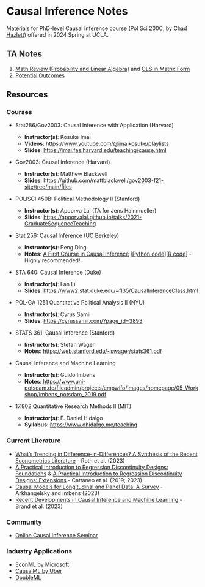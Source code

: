 # Causal Inference Notes

Materials for PhD-level Causal Inference course (Pol Sci 200C, by [Chad Hazlett](https://www.chadhazlett.com/)) offered in 2024 Spring at UCLA.


## TA Notes
1. [Math Review (Probability and Linear Algebra)](https://iqss.github.io/prefresher/linearalgebra.html) and [OLS in Matrix Form](https://web.stanford.edu/~mrosenfe/soc_meth_proj3/matrix_OLS_NYU_notes.pdf)
2. [Potential Outcomes](https://htmlpreview.github.io/?https://github.com/haotianchen/Causal-Inference/blob/main/PO/potential_outcomes.html)


## Resources

### Courses
- Stat286/Gov2003: Causal Inference with Application (Harvard)
  - **Instructor(s)**: Kosuke Imai
  - **Videos**: https://www.youtube.com/@imaikosuke/playlists
  - **Slides**: https://imai.fas.harvard.edu/teaching/cause.html

- Gov2003: Causal Inference (Harvard)
  - **Instructor(s)**: Matthew Blackwell
  - **Slides**: https://github.com/mattblackwell/gov2003-f21-site/tree/main/files

- POLISCI 450B: Political Methodology II (Stanford)
  - **Instructor(s)**: Apoorva Lal (TA for Jens Hainmueller)
  - **Slides**: https://apoorvalal.github.io/talks/2021-GraduateSequenceTeaching

- Stat 256: Causal Inference (UC Berkeley)
  - **Instructor(s)**: Peng Ding
  - **Notes**: [A First Course in Causal Inference](https://arxiv.org/pdf/2305.18793.pdf) [[Python code](https://github.com/apoorvalal/ding_causalInference_python)][[R code](https://dataverse.harvard.edu/dataset.xhtml?persistentId=doi:10.7910/DVN/ZX3VEV)] - Highly recommended!

- STA 640: Causal Inference (Duke)
  - **Instructor(s)**: Fan Li
  - **Slides**: https://www2.stat.duke.edu/~fl35/CausalInferenceClass.html

- POL-GA 1251 Quantitative Political Analysis II (NYU)
  - **Instructor(s)**: Cyrus Samii
  - **Slides**: https://cyrussamii.com/?page_id=3893

- STATS 361: Causal Inference (Stanford)
  - **Instructor(s)**: Stefan Wager
  - **Notes**: https://web.stanford.edu/~swager/stats361.pdf

- Causal Inference and Machine Learning
  - **Instructor(s)**: Guido Imbens
  - **Notes**: https://www.uni-potsdam.de/fileadmin/projects/empwifo/images/homepage/05_Workshop/imbens_potsdam_2019.pdf

- 17.802 Quantitative Research Methods II (MIT)
  - **Instructor(s)**: F. Daniel Hidalgo
  - **Syllabus**: https://www.dhidalgo.me/teaching

### Current Literature
- [What’s Trending in Difference-in-Differences? A Synthesis of the Recent Econometrics Literature](https://arxiv.org/pdf/2201.01194.pdf) - Roth et al. (2023)
- [A Practical Introduction to Regression Discontinuity Designs: Foundations](https://arxiv.org/pdf/1911.09511.pdf) & [A Practical Introduction to Regression Discontinuity Designs: Extensions](https://arxiv.org/pdf/2301.08958.pdf) - Cattaneo et al. (2019; 2023)
- [Causal Models for Longitudinal and Panel Data: A Survey](https://www.nber.org/papers/w31942) - Arkhangelsky and Imbens (2023)
- [Recent Developments in Causal Inference and Machine Learning](https://www.annualreviews.org/content/journals/10.1146/annurev-soc-030420-015345) - Brand et al. (2023)

### Community
- [Online Causal Inference Seminar](https://sites.google.com/view/ocis/home)

### Industry Applications
- [EconML by Microsoft](https://econml.azurewebsites.net/)
- [CausalML by Uber](https://causalml.readthedocs.io/en/latest/about.html)
- [DoubleML](https://docs.doubleml.org/stable/index.html)
